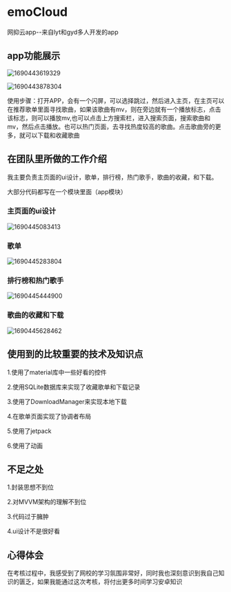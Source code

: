 # emoCloud
网抑云app--来自lyt和gyd多人开发的app
## app功能展示

![1690443619329](https://github.com/lytMoon/emoCloud/assets/119687323/ace30b74-080a-4c5d-ad24-0aa1738daba5)

![1690443878304](https://github.com/lytMoon/emoCloud/assets/119687323/e3deb8bd-20d4-4a4b-9c70-afe396bbc44a)


使用步骤：打开APP，会有一个闪屏，可以选择跳过，然后进入主页，在主页可以在推荐歌单里面寻找歌曲，如果该歌曲有mv，则在旁边就有一个播放标志，点击该标志，则可以播放mv,也可以点击上方搜索栏，进入搜索页面，搜索歌曲和mv，然后点击播放。也可以热门页面，去寻找热度较高的歌曲。点击歌曲旁的更多，就可以下载和收藏歌曲

## 在团队里所做的工作介绍

我主要负责主页面的ui设计，歌单，排行榜，热门歌手，歌曲的收藏，和下载。

大部分代码都写在一个模块里面（app模块）

### 主页面的ui设计
![1690445083413](https://github.com/lytMoon/emoCloud/assets/119687323/37c64de6-9a3f-49da-9d50-ecda41b7281a)


### 歌单
![1690445283804](https://github.com/lytMoon/emoCloud/assets/119687323/acf4c3d3-0ddd-4921-a601-424e7f9c8745)


### 排行榜和热门歌手
![1690445444900](https://github.com/lytMoon/emoCloud/assets/119687323/92a140c7-f127-4a1e-9836-84f062cf1929)


### 歌曲的收藏和下载
![1690445628462](https://github.com/lytMoon/emoCloud/assets/119687323/5b882bbf-7b77-4875-82e3-060331c430a6)





## 使用到的比较重要的技术及知识点

1.使用了material库中一些好看的控件

2.使用SQLite数据库来实现了收藏歌单和下载记录

3.使用了DownloadManager来实现本地下载

4.在歌单页面实现了协调者布局

5.使用了jetpack

6.使用了动画

## 不足之处

1.封装思想不到位

2.对MVVM架构的理解不到位

3.代码过于臃肿

4.ui设计不是很好看

## 心得体会

在考核过程中，我感受到了网校的学习氛围非常好，同时我也深刻意识到我自己知识的匮乏，如果我能通过这次考核，将付出更多时间学习安卓知识
